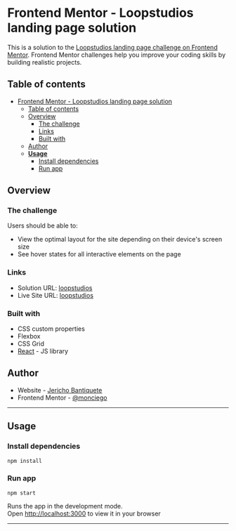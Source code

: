 # Frontend Mentor - Loopstudios landing page solution

This is a solution to the [Loopstudios landing page challenge on Frontend Mentor](https://www.frontendmentor.io/challenges/loopstudios-landing-page-N88J5Onjw). Frontend Mentor challenges help you improve your coding skills by building realistic projects.

## Table of contents

- [Frontend Mentor - Loopstudios landing page solution](#frontend-mentor---loopstudios-landing-page-solution)
  - [Table of contents](#table-of-contents)
  - [Overview](#overview)
    - [The challenge](#the-challenge)
    - [Links](#links)
    - [Built with](#built-with)
  - [Author](#author)
  - [**Usage**](#usage)
    - [Install dependencies](#install-dependencies)
    - [Run app](#run-app)

## Overview

### The challenge

Users should be able to:

- View the optimal layout for the site depending on their device's screen size
- See hover states for all interactive elements on the page

### Links

- Solution URL: [loopstudios](https://github.com/monciego/loopstudios-landing-page)
- Live Site URL: [loopstudios](https://loopstudioxz.netlify.app/)

### Built with

- CSS custom properties
- Flexbox
- CSS Grid
- [React](https://reactjs.org/) - JS library

## Author

- Website - [Jericho Bantiquete](https://jerichobantiquete.netlify.app/)
- Frontend Mentor - [@monciego](https://www.frontendmentor.io/profile/monciego)

---

## **Usage**

### Install dependencies

```npm
npm install
```

### Run app

```npm
npm start
```

Runs the app in the development mode.\
Open [http://localhost:3000](http://localhost:3000) to view it in your browser

---
